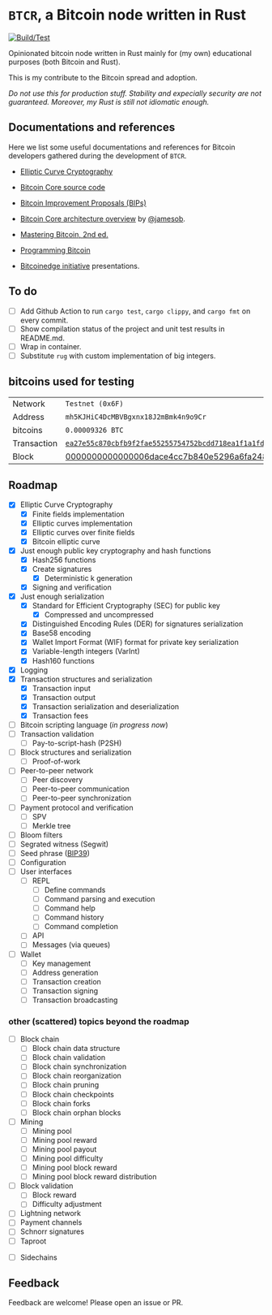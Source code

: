 # `BTCR`, a Bitcoin node written in Rust

[![Build/Test](https://github.com/nicolafiorillo/btcr/actions/workflows/Build%20and%20Test.yml/badge.svg)](https://github.com/nicolafiorillo/btcr/actions)

Opinionated bitcoin node written in Rust mainly for (my own) educational purposes (both Bitcoin and Rust).

This is my contribute to the Bitcoin spread and adoption.

_Do not use this for production stuff. Stability and expecially security are not guaranteed._
_Moreover, my Rust is still not idiomatic enough._

## Documentations and references

Here we list some useful documentations and references for Bitcoin developers gathered during the development of `BTCR`.

- [Elliptic Curve Cryptography](docs/ecc/)
- [Bitcoin Core source code](https://github.com/bitcoin)
- [Bitcoin Improvement Proposals (BIPs)](https://github.com/bitcoin/bips)
- [Bitcoin Core architecture overview](https://jameso.be/dev++2018/#1) by [@jamesob](https://twitter.com/jamesob).

- [Mastering Bitcoin, 2nd ed.](https://github.com/bitcoinbook/bitcoinbook)
- [Programming Bitcoin](https://github.com/jimmysong/programmingbitcoin)

- [Bitcoinedge initiative](https://bitcoinedge.org/presentations) presentations.

## To do

- [ ] Add Github Action to run `cargo test`, `cargo clippy`, and `cargo fmt` on every commit.
- [ ] Show compilation status of the project and unit test results in README.md.
- [ ] Wrap in container.
- [ ] Substitute `rug` with custom implementation of big integers.
<!-- - [ ] Add Github Action to run `cargo doc` and publish the documentation to Github Pages.
- [ ] Add Github Action to run `cargo audit` on every commit.
- [ ] Add Github Action to run `cargo bench` on every commit. -->

## bitcoins used for testing

| | |
|----------|----------|
|Network|`Testnet (0x6F)`|
|Address|`mh5KJHiC4DcMBVBgxnx18J2mBmk4n9o9Cr`|
|bitcoins|`0.00009326 BTC`|
|Transaction|[`ea27e55c870cbfb9f2fae55255754752bcdd718ea1f1a1fd6c16f7112fd69c2d`](https://live.blockcypher.com/btc-testnet/tx/ea27e55c870cbfb9f2fae55255754752bcdd718ea1f1a1fd6c16f7112fd69c2d/)|
|Block|[0000000000000006dace4cc7b840e5296a6fa248957b89e87c912d7f3bb396c1](https://live.blockcypher.com/btc-testnet/block/0000000000000006dace4cc7b840e5296a6fa248957b89e87c912d7f3bb396c1/)|

## Roadmap

- [X] Elliptic Curve Cryptography
  - [X] Finite fields implementation
  - [X] Elliptic curves implementation
  - [X] Elliptic curves over finite fields
  - [X] Bitcoin elliptic curve
- [X] Just enough public key cryptography and hash functions
  - [X] Hash256 functions
  - [X] Create signatures
    - [X] Deterministic k generation
  - [X] Signing and verification
- [X] Just enough serialization
  - [X] Standard for Efficient Cryptography (SEC) for public key
    - [X] Compressed and uncompressed
  - [X] Distinguished Encoding Rules (DER) for signatures serialization 
  - [X] Base58 encoding
  - [X] Wallet Import Format (WIF) format for private key serialization
  - [X] Variable-length integers (VarInt)
  - [X] Hash160 functions
- [X] Logging
- [X] Transaction structures and serialization
  - [X] Transaction input
  - [X] Transaction output
  - [X] Transaction serialization and deserialization
  - [X] Transaction fees
- [ ] Bitcoin scripting language (_*in progress now*_)
- [ ] Transaction validation
  - [ ] Pay-to-script-hash (P2SH)
- [ ] Block structures and serialization
  - [ ] Proof-of-work
- [ ] Peer-to-peer network
  - [ ] Peer discovery
  - [ ] Peer-to-peer communication
  - [ ] Peer-to-peer synchronization
- [ ] Payment protocol and verification
  - [ ] SPV
  - [ ] Merkle tree
- [ ] Bloom filters
- [ ] Segrated witness (Segwit)
- [ ] Seed phrase ([BIP39](https://github.com/bitcoin/bips/blob/master/bip-0039.mediawiki))
- [ ] Configuration
- [ ] User interfaces
  - [ ] REPL
    - [ ] Define commands
    - [ ] Command parsing and execution
    - [ ] Command help
    - [ ] Command history
    - [ ] Command completion
  - [ ] API
  - [ ] Messages (via queues)
- [ ] Wallet
  - [ ] Key management
  - [ ] Address generation
  - [ ] Transaction creation
  - [ ] Transaction signing
  - [ ] Transaction broadcasting

### other (scattered) topics beyond the roadmap

- [ ] Block chain
  - [ ] Block chain data structure
  - [ ] Block chain validation
  - [ ] Block chain synchronization
  - [ ] Block chain reorganization
  - [ ] Block chain pruning
  - [ ] Block chain checkpoints
  - [ ] Block chain forks
  - [ ] Block chain orphan blocks
- [ ] Mining
  - [ ] Mining pool
  - [ ] Mining pool reward
  - [ ] Mining pool payout
  - [ ] Mining pool difficulty
  - [ ] Mining pool block reward
  - [ ] Mining pool block reward distribution
- [ ] Block validation
  - [ ] Block reward
  - [ ] Difficulty adjustment
- [ ] Lightning network
- [ ] Payment channels
- [ ] Schnorr signatures
- [ ] Taproot
<!-- - [ ] MAST -->
<!-- - [ ] Confidential transactions -->
<!-- - [ ] Mimblewimble -->
- [ ] Sidechains
<!-- - [ ] Drivechain -->

## Feedback

Feedback are welcome! Please open an issue or PR.
